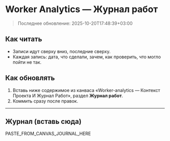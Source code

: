 # Worker Analytics — Журнал работ

> Последнее обновление: 2025-10-20T17:48:39+03:00

## Как читать
- Записи идут сверху вниз, последние сверху.
- Каждая запись: дата, что сделали, зачем, как проверить, что могло пойти не так.

## Как обновлять
1) Вставь ниже содержимое из канваса «Worker-analytics — Контекст Проекта И Журнал Работ», раздел **Журнал работ**.  
2) Коммить сразу после правок.

---

## Журнал (вставь сюда)
PASTE_FROM_CANVAS_JOURNAL_HERE
